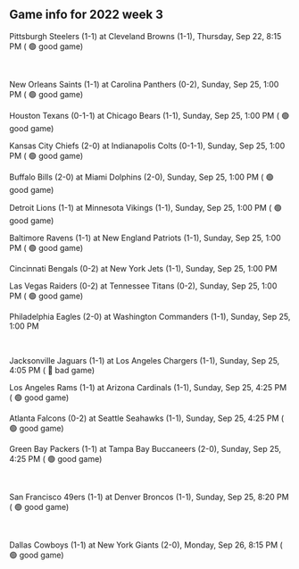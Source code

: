## Game info for 2022 week 3
Pittsburgh Steelers (1-1) at Cleveland Browns (1-1), Thursday, Sep 22, 8:15 PM (	:green_circle: good game)


<br/>

New Orleans Saints (1-1) at Carolina Panthers (0-2), Sunday, Sep 25, 1:00 PM (	:green_circle: good game)

Houston Texans (0-1-1) at Chicago Bears (1-1), Sunday, Sep 25, 1:00 PM (	:green_circle: good game)

Kansas City Chiefs (2-0) at Indianapolis Colts (0-1-1), Sunday, Sep 25, 1:00 PM (	:green_circle: good game)

Buffalo Bills (2-0) at Miami Dolphins (2-0), Sunday, Sep 25, 1:00 PM (	:green_circle: good game)

Detroit Lions (1-1) at Minnesota Vikings (1-1), Sunday, Sep 25, 1:00 PM (	:green_circle: good game)

Baltimore Ravens (1-1) at New England Patriots (1-1), Sunday, Sep 25, 1:00 PM (	:green_circle: good game)

Cincinnati Bengals (0-2) at New York Jets (1-1), Sunday, Sep 25, 1:00 PM

Las Vegas Raiders (0-2) at Tennessee Titans (0-2), Sunday, Sep 25, 1:00 PM (	:green_circle: good game)

Philadelphia Eagles (2-0) at Washington Commanders (1-1), Sunday, Sep 25, 1:00 PM


<br/>

Jacksonville Jaguars (1-1) at Los Angeles Chargers (1-1), Sunday, Sep 25, 4:05 PM (	:red_circle: bad game)

Los Angeles Rams (1-1) at Arizona Cardinals (1-1), Sunday, Sep 25, 4:25 PM (	:green_circle: good game)

Atlanta Falcons (0-2) at Seattle Seahawks (1-1), Sunday, Sep 25, 4:25 PM (	:green_circle: good game)

Green Bay Packers (1-1) at Tampa Bay Buccaneers (2-0), Sunday, Sep 25, 4:25 PM (	:green_circle: good game)


<br/>

San Francisco 49ers (1-1) at Denver Broncos (1-1), Sunday, Sep 25, 8:20 PM (	:green_circle: good game)


<br/>

Dallas Cowboys (1-1) at New York Giants (2-0), Monday, Sep 26, 8:15 PM (	:green_circle: good game)

